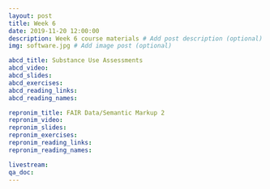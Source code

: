 ```yaml
---
layout: post
title: Week 6
date: 2019-11-20 12:00:00
description: Week 6 course materials # Add post description (optional)
img: software.jpg # Add image post (optional)

abcd_title: Substance Use Assessments
abcd_video:
abcd_slides:
abcd_exercises:
abcd_reading_links:
abcd_reading_names:

repronim_title: FAIR Data/Semantic Markup 2
repronim_video:
repronim_slides:
repronim_exercises:
repronim_reading_links:
repronim_reading_names:

livestream:
qa_doc:
---
```

